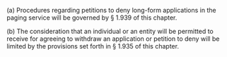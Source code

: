 (a) Procedures regarding petitions to deny long-form applications in the paging service will be governed by § 1.939 of this chapter.

(b) The consideration that an individual or an entity will be permitted to receive for agreeing to withdraw an application or petition to deny will be limited by the provisions set forth in § 1.935 of this chapter.

